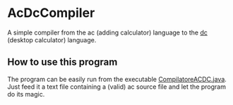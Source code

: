 # AcDcCompiler
A simple compiler from the ac (adding calculator) language to the [dc](https://en.wikipedia.org/wiki/Dc_(computer_program)) (desktop calculator) language.
## How to use this program
The program can be easily run from the executable [CompilatoreACDC.java](https://github.com/SapphireDragoness/AcDcCompiler/blob/main/src/main/CompilatoreACDC.java). Just feed it a text file containing a (valid) ac source file and let the program do its magic.
